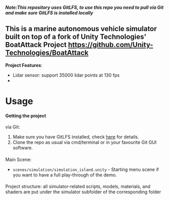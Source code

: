 **_Note:This repository uses GitLFS, to use this repo you need to pull via Git and make sure GitLFS is installed locally_**

## This is a marine autonomous vehicle simulator built on top of a fork of Unity Technologies' BoatAttack Project https://github.com/Unity-Technologies/BoatAttack


**Project Features**:
  * Lidar sensor: support 35000 lidar points at 130 fps
  * 

# Usage

#### Getting the project
via Git:
  1. Make sure you have GitLFS installed, check [here](https://git-lfs.github.com) for details.
  2. Clone the repo as usual via cmd/terminal or in your favourite Git GUI software.

#### 
Main Scene:
 - `scenes/simulation/simulation_island.unity` - Starting menu scene if you want to have a full play-through of the demo.
 
 
#### 
Project structure: all simulator-related scripts, models, materials, and shaders are put under the simulator subfolder of the corresponding folder
